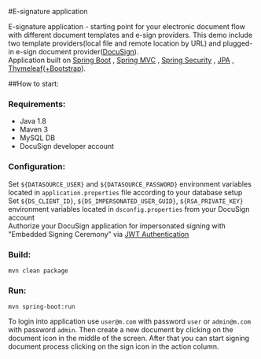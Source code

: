 
#E-signature application
 
E-signature application - starting point for your electronic document flow with different document templates and e-sign providers. This demo include two template providers(local file and remote location by URL) and plugged-in e-sign document provider([DocuSign](https://developers.docusign.com)).<br/>
Application built on [Spring Boot](https://spring.io/projects/spring-boot) , [Spring MVC](https://docs.spring.io/spring/docs/current/spring-framework-reference/web.html) , [Spring Security](href="https://spring.io/projects/spring-security) , [JPA](https://spring.io/projects/spring-data-jpa) , [Thymeleaf](https://www.thymeleaf.org)([+Bootstrap](https://getbootstrap.com/)).

##How to start:


### Requirements:

- Java 1.8
- Maven 3
- MySQL DB
- DocuSign developer account

### Configuration:

Set `${DATASOURCE_USER}` and `${DATASOURCE_PASSWORD}` environment variables located in `application.properties` file according to your database setup <br/>
Set `${DS_CLIENT_ID}`, `${DS_IMPERSONATED_USER_GUID}`, `${RSA_PRIVATE_KEY}` environment variables located in `dsconfig.properties` from your DocuSign account <br/>
Authorize  your DocuSign application for impersonated signing with "Embedded Signing Ceremony" via [JWT Authentication](https://developers.docusign.com/esign-rest-api/guides/authentication/oauth2-jsonwebtoken)

### Build:

 `mvn clean package`
 
### Run:

`mvn spring-boot:run` 

To login into application use `user@m.com` with password `user` or `admin@m.com` with password `admin`. Then сreate a new document by clicking on the document icon in the middle of the screen. After that you can start signing document process clicking on the sign icon in the action column.
